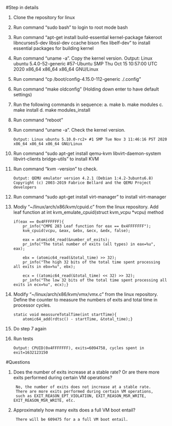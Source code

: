 #Step in details
1.	Clone the repository for linux
2.	Run command “sudo bash” to login to root mode bash
3.	Run command “apt-get install build-essential kernel-package fakeroot libncurses5-dev libssl-dev ccache bison flex libelf-dev” to install essential packages for building kernel
4.	Run command “uname -a”. Copy the kernel version.
Output: Linux ubuntu 5.4.0-52-generic #57-Ubuntu SMP Thu Oct 15 10:57:00 UTC 2020 x86_64 x86_64 x86_64 GNU/Linux
5.	Run command “cp /boot/config-4.15.0-112-generic ./.config”
6.	Run command “make oldconfig” (Holding down enter to have default settings)
7.	Run the following commands in sequence:
a.	make
b.	make modules
c.	make install
d.	make modules_install
8.	Run command “reboot”
9.	Run command “uname -a”. Check the kernel version.

		Output: Linux ubuntu 5.10.0-rc2+ #1 SMP Tue Nov 3 11:46:16 PST 2020 x86_64 x86_64 x86_64 GNU/Linux
10.	Run command “sudo apt-get install qemu-kvm libvirt-daemon-system libvirt-clients bridge-utils” to install KVM
11.	Run command “kvm -version” to check.

		Output: QEMU emulator version 4.2.1 (Debian 1:4.2-3ubuntu6.8)
		Copyright (c) 2003-2019 Fabrice Bellard and the QEMU Project developers 
12.	Run command “sudo apt-get install virt-manager” to install virt-manager
13.	Modiy “~/linux/arch/x86/kvm/cpuid.c” from the linux repository. Add leaf function at int kvm_emulate_cpuid(struct kvm_vcpu *vcpu) method


		if(eax == 0x4FFFFFFF){
			pr_info("CMPE 283 Leaf function for eax == 0x4FFFFFFF");
			kvm_cpuid(vcpu, &eax, &ebx, &ecx, &edx, false);

			eax = atomic64_read(&number_of_exits);
			pr_info("The total number of exits (all types) in eax=%u", eax);

			ebx = (atomic64_read(&total_time) >> 32);
			pr_info("The high 32 bits of the total time spent processing all exits in ebx=%u", ebx);

			ecx = ((atomic64_read(&total_time) << 32) >> 32);
			pr_info("The low 32 bits of the total time spent processing all exits in ecx=%u", ecx);}
14.	Modify “~/linux/arch/x86/kvm/vmx/vmx.c” from the linux repository. Define the counter to measure the numbers of exits and total time in processor cycles.

		static void meassureTotalTime(int startTime){
			atomic64_add(rdtsc() - startTime, &total_time);}
15.	Do step 7 again
16.	Run tests

		Output: CPUID(0x4FFFFFFF), exits=6094758, cycles spent in exit=1632123150


#Questions
1. Does the number of exits increase at a stable rate? Or are there more exits performed during certain VM operations? 

		No, the number of exits does not increase at a stable rate. 
		There are more exits performed during certain VM operations, 
		such as EXIT_REASON_EPT_VIOLATION, EXIT_REASON_MSR_WRITE, EXIT_REASON_MSR_WRITE, etc.
2. Approximately how many exits does a full VM boot entail?
		
		There will be 609475 for a a full VM boot entail.





